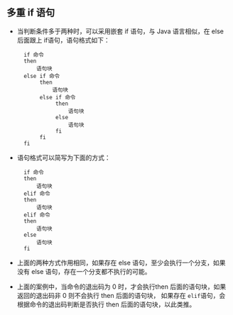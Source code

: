 ## 多重 if 语句

* 当判断条件多于两种时，可以采用嵌套 if 语句，与 Java 语言相似，在 else 后面跟上 if语句，语句格式如下：

        if 命令
        then
            语句块
        else if 命令
             then
                 语句块
             else if 命令
                  then
                      语句块
                  else
                      语句块
                  fi
             fi
        fi

* 语句格式可以简写为下面的方式：

        if 命令
        then
            语句块
        elif 命令
        then
            语句块
        elif 命令
        then
            语句块
        else
            语句块
        fi

* 上面的两种方式作用相同，如果存在 else 语句，至少会执行一个分支，如果没有 else 语句，存在一个分支都不执行的可能。

* 上面的案例中，当命令的退出码为 0 时，才会执行then 后面的语句块，如果返回的退出码非 0 则不会执行 then 后面的语句块，
如果存在 `elif`语句，会根据命令的退出码判断是否执行 then 后面的语句块，以此类推。
